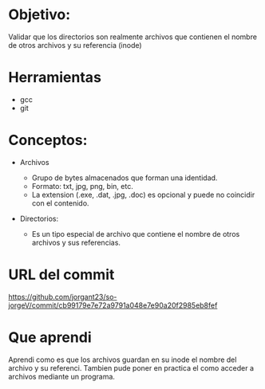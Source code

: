 # Objetivo:
Validar que los directorios son realmente archivos que contienen el nombre de otros archivos y su referencia (inode)

# Herramientas
+ gcc
+ git

# Conceptos:
+ Archivos
  + Grupo de bytes almacenados que forman una identidad.
  + Formato: txt, jpg, png, bin, etc.
  + La extension (.exe, .dat, .jpg, .doc) es opcional y puede no coincidir con el contenido.
  
+ Directorios:
  + Es un tipo especial de archivo que contiene el nombre de otros archivos y sus referencias.
  
# URL del commit
https://github.com/jorgant23/so-jorgeV/commit/cb99179e7e72a9791a048e7e90a20f2985eb8fef

# Que aprendi
Aprendi como es que los archivos guardan en su inode el nombre del archivo y su referenci. Tambien pude poner en practica el como acceder a archivos mediante un programa.
